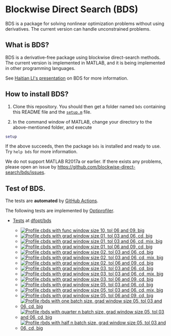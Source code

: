 # Blockwise Direct Search (BDS)

BDS is a package for solving nonlinear optimization problems without using derivatives. The current version can handle unconstrained problems. 

## What is BDS?

BDS is a derivative-free package using blockwise direct-search methods. The current version is implemented in MATLAB, and it is being implemented in other programming languages.

See [Haitian LI's presentation](https://lht97.github.io/documents/DFOS2024.pdf) on BDS for more information.

## How to install BDS?

1. Clone this repository. You should then get a folder named `bds` containing this README file and the
[`setup.m`](https://github.com/blockwise-direct-search/bds/blob/main/setup.m) file.

2. In the command window of MATLAB, change your directory to the above-mentioned folder, and execute

```matlab
setup
```

If the above succeeds, then the package `bds` is installed and ready to use. Try `help bds` for more information.

We do not support MATLAB R2017a or earlier. If there exists any problems, please open an issue by
https://github.com/blockwise-direct-search/bds/issues.

## Test of BDS.
The tests are **automated** by [GitHub Actions](https://docs.github.com/en/actions).

The following tests are implemented by [Optiprofiler](https://github.com/optiprofiler/optiprofiler).
  
- [Tests](https://github.com/dfopt/bds/actions) at [dfopt/bds](https://github.com/dfopt/bds)

    - [![Profile cbds with func window size 10, tol 06 and 09, big](https://github.com/dfopt/bds/actions/workflows/profile_cbds_func_window_size_10_tol_06_09_big.yml/badge.svg)](https://github.com/dfopt/bds/actions/workflows/profile_cbds_func_window_size_10_tol_06_09_big.yml)
    - [![Profile cbds with grad window size 01, tol 03 and 06, cd, big](https://github.com/dfopt/bds/actions/workflows/profile_cbds_grad_window_size_01_tol_03_06_cd_big.yml/badge.svg)](https://github.com/dfopt/bds/actions/workflows/profile_cbds_grad_window_size_01_tol_03_06_cd_big.yml)
    - [![Profile cbds with grad window size 01, tol 03 and 06, cd, mix, big](https://github.com/dfopt/bds/actions/workflows/profile_cbds_grad_window_size_01_tol_03_06_cd_mix_big.yml/badge.svg)](https://github.com/dfopt/bds/actions/workflows/profile_cbds_grad_window_size_01_tol_03_06_cd_mix_big.yml)
    - [![Profile cbds with grad window size 01, tol 06 and 09, cd, big](https://github.com/dfopt/bds/actions/workflows/profile_cbds_grad_window_size_01_tol_06_09_cd_big.yml/badge.svg)](https://github.com/dfopt/bds/actions/workflows/profile_cbds_grad_window_size_01_tol_06_09_cd_big.yml)
    - [![Profile cbds with grad window size 02, tol 03 and 06, cd, big](https://github.com/dfopt/bds/actions/workflows/profile_cbds_grad_window_size_02_tol_03_06_cd_big.yml/badge.svg)](https://github.com/dfopt/bds/actions/workflows/profile_cbds_grad_window_size_02_tol_03_06_cd_big.yml)
    - [![Profile cbds with grad window size 02, tol 03 and 06, cd, mix, big](https://github.com/dfopt/bds/actions/workflows/profile_cbds_grad_window_size_02_tol_03_06_cd_mix_big.yml/badge.svg)](https://github.com/dfopt/bds/actions/workflows/profile_cbds_grad_window_size_02_tol_03_06_cd_mix_big.yml)
    - [![Profile cbds with grad window size 02, tol 06 and 09, cd, big](https://github.com/dfopt/bds/actions/workflows/profile_cbds_grad_window_size_02_tol_06_09_cd_big.yml/badge.svg)](https://github.com/dfopt/bds/actions/workflows/profile_cbds_grad_window_size_02_tol_06_09_cd_big.yml)
    - [![Profile cbds with grad window size 03, tol 03 and 06, cd, big](https://github.com/dfopt/bds/actions/workflows/profile_cbds_grad_window_size_03_tol_03_06_cd_big.yml/badge.svg)](https://github.com/dfopt/bds/actions/workflows/profile_cbds_grad_window_size_03_tol_03_06_cd_big.yml)
    - [![Profile cbds with grad window size 03, tol 03 and 06, cd, mix, big](https://github.com/dfopt/bds/actions/workflows/profile_cbds_grad_window_size_03_tol_03_06_cd_mix_big.yml/badge.svg)](https://github.com/dfopt/bds/actions/workflows/profile_cbds_grad_window_size_03_tol_03_06_cd_mix_big.yml)
    - [![Profile cbds with grad window size 03, tol 06 and 09, cd, big](https://github.com/dfopt/bds/actions/workflows/profile_cbds_grad_window_size_03_tol_06_09_cd_big.yml/badge.svg)](https://github.com/dfopt/bds/actions/workflows/profile_cbds_grad_window_size_03_tol_06_09_cd_big.yml)
    - [![Profile cbds with grad window size 05, tol 03 and 06, cd, big](https://github.com/dfopt/bds/actions/workflows/profile_cbds_grad_window_size_05_tol_03_06_cd_big.yml/badge.svg)](https://github.com/dfopt/bds/actions/workflows/profile_cbds_grad_window_size_05_tol_03_06_cd_big.yml)
    - [![Profile cbds with grad window size 05, tol 03 and 06, cd, mix, big](https://github.com/dfopt/bds/actions/workflows/profile_cbds_grad_window_size_05_tol_03_06_cd_mix_big.yml/badge.svg)](https://github.com/dfopt/bds/actions/workflows/profile_cbds_grad_window_size_05_tol_03_06_cd_mix_big.yml)
    - [![Profile cbds with grad window size 05, tol 06 and 09, cd, big](https://github.com/dfopt/bds/actions/workflows/profile_cbds_grad_window_size_05_tol_06_09_cd_big.yml/badge.svg)](https://github.com/dfopt/bds/actions/workflows/profile_cbds_grad_window_size_05_tol_06_09_cd_big.yml)
    - [![Profile rbds with one batch size, grad window size 05, tol 03 and 06, cd, big](https://github.com/dfopt/bds/actions/workflows/profile_rbds_one_batch_size_grad_window_size_05_tol_03_06_cd_big.yml/badge.svg)](https://github.com/dfopt/bds/actions/workflows/profile_rbds_one_batch_size_grad_window_size_05_tol_03_06_cd_big.yml)
    - [![Profile rbds with quarter n batch size, grad window size 05, tol 03 and 06, cd, big](https://github.com/dfopt/bds/actions/workflows/profile_rbds_quarter_n_batch_size_grad_window_size_05_tol_03_06_cd_big.yml/badge.svg)](https://github.com/dfopt/bds/actions/workflows/profile_rbds_quarter_n_batch_size_grad_window_size_05_tol_03_06_cd_big.yml)
    - [![Profile rbds with half n batch size, grad window size 05, tol 03 and 06, cd, big](https://github.com/dfopt/bds/actions/workflows/profile_rbds_half_n_batch_size_grad_window_size_05_tol_03_06_cd_big.yml/badge.svg)](https://github.com/dfopt/bds/actions/workflows/profile_rbds_half_n_batch_size_grad_window_size_05_tol_03_06_cd_big.yml)